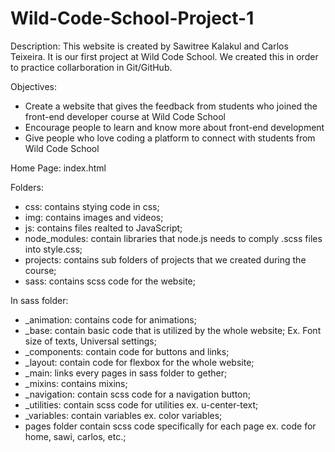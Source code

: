 # Wild-Code-School-Project-1 
Description:
This website is created by Sawitree Kalakul and Carlos Teixeira. It is our first project at Wild Code School.
We created this in order to practice collarboration in Git/GitHub.

Objectives:
- Create a website that gives the feedback from students who joined the front-end developer course
at Wild Code School
- Encourage people to learn and know more about front-end development
- Give people who love coding a platform to connect with students from Wild Code School

Home Page:
index.html

Folders:
- css: contains stying code in css;
- img: contains images and videos;
- js: contains files realted to JavaScript;
- node_modules: contain libraries that node.js needs to comply .scss files into style.css;
- projects: contains sub folders of projects that we created during the course;
- sass: contains scss code for the website;

In sass folder:
- _animation: contains code for animations;
- _base: contain basic code that is utilized by the whole website;
   Ex. Font size of texts, Universal settings; 
- _components: contain code for buttons and links;
- _layout: contain code for flexbox for the whole website;
- _main: links every pages in sass folder to gether;
- _mixins: contains mixins;
- _navigation: contain scss code for a navigation button;
- _utilities: contain scss code for utilities ex. u-center-text;
- _variables: contain variables ex. color variables;
- pages folder contain scss code specifically for each page ex. code for home, sawi, carlos, etc.;
